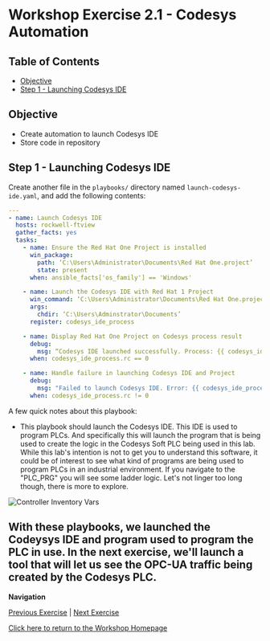 # Workshop Exercise 2.1 - Codesys Automation

## Table of Contents

* [Objective](#objective)
* [Step 1 - Launching Codesys IDE](#step-1---Launching-Codesys-IDE)

## Objective

* Create automation to launch Codesys IDE 
* Store code in repository


## Step 1 - Launching Codesys IDE
Create another file in the `playbooks/` directory named `launch-codesys-ide.yaml`, and add the following contents:

```yaml
---
- name: Launch Codesys IDE
  hosts: rockwell-ftview
  gather_facts: yes
  tasks:
    - name: Ensure the Red Hat One Project is installed
      win_package:
        path: ‘C:\Users\Administrator\Documents\Red Hat One.project’
        state: present
      when: ansible_facts['os_family'] == 'Windows'

    - name: Launch the Codesys IDE with Red Hat 1 Project 
      win_command: ‘C:\Users\Administrator\Documents\Red Hat One.project’
      args:
        chdir: ‘C:\Users\Adminstrator\Documents’
      register: codesys_ide_process

    - name: Display Red Hat One Project on Codesys process result
      debug:
        msg: “Codesys IDE launched successfully. Process: {{ codesys_ide_process.stdout }}"
      when: codesys_ide_process.rc == 0

    - name: Handle failure in launching Codesys IDE and Project
      debug:
        msg: "Failed to launch Codesys IDE. Error: {{ codesys_ide_process.stderr }}"
      when: codesys_ide_process.rc != 0
```

A few quick notes about this playbook:
- This playbook should launch the Codesys IDE. This IDE is used to program PLCs. And specifically this will launch the program that is being used to create the logic in the Codesys Soft PLC being used in this lab. While this lab's intention is not to get you to understand this software, it could be of interest to see what kind of programs are being used to program PLCs in an industrial environment. If you navigate to the "PLC_PRG" you will see some ladder logic. Let's not linger too long though, there is more to explore. 

![Controller Inventory Vars](../.images/controller-inventory-vars.png)

With these playbooks, we launched the Codeysys IDE and program used to program the PLC in use. In the next exercise, we'll launch a tool that will let us see the OPC-UA traffic being created by the Codesys PLC. 
---
**Navigation**

[Previous Exercise](../2.2-codesys-automation/) | [Next Exercise](../2.3-ua-expert-automation/)

[Click here to return to the Workshop Homepage](../../README.md)
